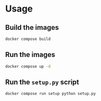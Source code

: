 # Usage

## Build the images
```bash
docker compose build
```

## Run the images
```bash
docker compose up -d
```

## Run the `setup.py` script
```bash
docker compose run setup python setup.py
```
